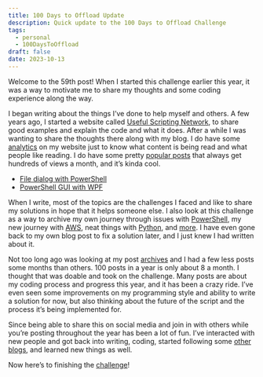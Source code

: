 ```yaml
---
title: 100 Days to Offload Update
description: Quick update to the 100 Days to Offload Challenge
tags: 
  - personal
  - 100DaysToOffload
draft: false
date: 2023-10-13
---
```


Welcome to the 59th post! When I started this challenge earlier this year, it was a way to motivate me to share my thoughts and some coding experience along the way.

I began writing about the things I’ve done to help myself and others. A few years ago, I started a website called [Useful Scripting Network](https://usefulscripting.network/), to share good examples and explain the code and what it does. After a while I was wanting to share the thoughts there along with my blog. I do have some [analytics](blog/the-good-side-of-analytics-umami-vercel/) on my website just to know what content is being read and what people like reading. I do have some pretty [popular posts](https://analytics.claytonerrington.com/share/9FNL88ifrvc1v0EY/claytonerrington.com) that always get hundreds of views a month, and it’s kinda cool.

- [File dialog with PowerShell](/blog/file-dialog-with-powershell)
- [PowerShell GUI with WPF](/blog/powershell-gui-with-wpf)

When I write, most of the topics are the challenges I faced and like to share my solutions in hope that it helps someone else. I also look at this challenge as a way to archive my own journey through issues with [PowerShell](/tags/powershell/), my new journey with [AWS](/tags/aws/), neat things with [Python](/tags/python/), and [more](/tags/). I have even gone back to my own blog post to fix a solution later, and I just knew I had written about it.

Not too long ago was looking at my post [archives](/archive/) and I had a few less posts some months than others. 100 posts in a year is only about 8 a month. I thought that was doable and took on the challenge. Many posts are about my coding process and progress this year, and it has been a crazy ride. I’ve even seen some improvements on my programming style and ability to write a solution for now, but also thinking about the future of the script and the process it’s being implemented for.

Since being able to share this on social media and join in with others while you’re posting throughout the year has been a lot of fun. I’ve interacted with new people and got back into writing, coding, started following some [other blogs](/blogroll/), and learned new things as well.

Now here’s to finishing the [challenge](/100DaysToOffload/)!
